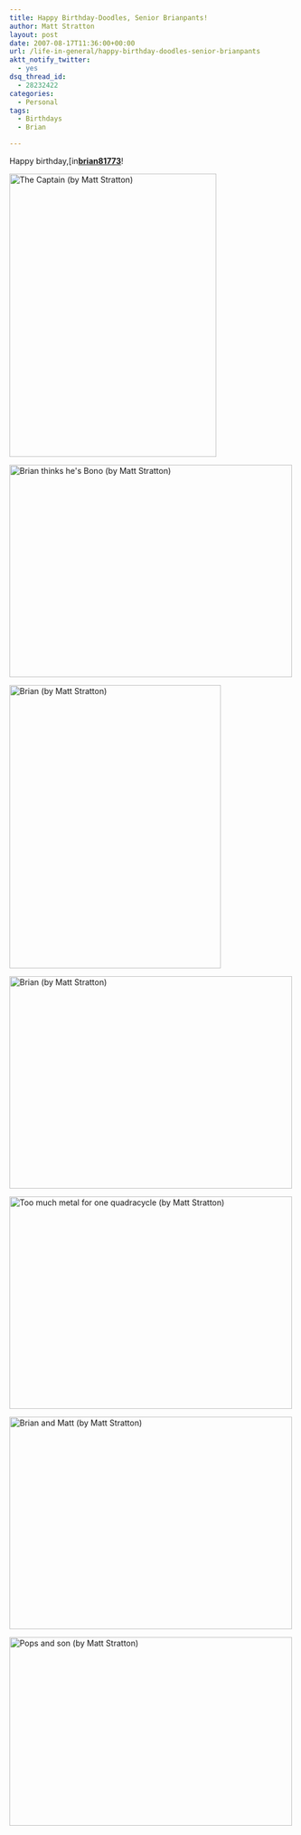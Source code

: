 ```yaml
---
title: Happy Birthday-Doodles, Senior Brianpants!
author: Matt Stratton
layout: post
date: 2007-08-17T11:36:00+00:00
url: /life-in-general/happy-birthday-doodles-senior-brianpants
aktt_notify_twitter:
  - yes
dsq_thread_id:
  - 28232422
categories:
  - Personal
tags:
  - Birthdays
  - Brian

---
```

Happy birthday,[<img style="border:0 none;vertical-align:bottom;" src="http://stat.livejournal.com/img/userinfo.gif" alt="[info]" width="17" height="17" />][1][**brian81773**][2]!

[<img title="The Captain (by Matt Stratton)" src="http://static.flickr.com/199/501657394_7e770a0296.jpg" alt="The Captain (by Matt Stratton)" width="366" height="500" />][3]

[<img title="Brian thinks he's Bono (by Matt Stratton)" src="http://static.flickr.com/153/379443801_3d2e440ed5.jpg" alt="Brian thinks he's Bono (by Matt Stratton)" width="500" height="375" />][4]

[<img title="Brian (by Matt Stratton)" src="http://static.flickr.com/178/412073919_5967cb0851.jpg" alt="Brian (by Matt Stratton)" width="374" height="500" />][5]

[<img title="Brian (by Matt Stratton)" src="http://static.flickr.com/122/276460347_5c0d5de2f9.jpg" alt="Brian (by Matt Stratton)" width="500" height="375" />][6]

[<img title="Too much metal for one quadracycle (by Matt Stratton)" src="http://static.flickr.com/54/115051823_24cdce0881.jpg" alt="Too much metal for one quadracycle (by Matt Stratton)" width="500" height="375" />][7]

[<img title="Brian and Matt (by Matt Stratton)" src="http://static.flickr.com/4/9178891_9a11765ca9.jpg" alt="Brian and Matt (by Matt Stratton)" width="500" height="375" />][8]

[<img title="Pops and son (by Matt Stratton)" src="http://static.flickr.com/1413/764663378_cc299862d1.jpg" alt="Pops and son (by Matt Stratton)" width="500" height="333" />][9]

 [1]: http://brian81773.livejournal.com/profile
 [2]: http://brian81773.livejournal.com/
 [3]: http://www.flickr.com/photos/mugsy/501657394/ "The Captain (by Matt Stratton)"
 [4]: http://www.flickr.com/photos/mugsy/379443801/ "Brian thinks he's Bono (by Matt Stratton)"
 [5]: http://www.flickr.com/photos/mugsy/412073919/ "Brian (by Matt Stratton)"
 [6]: http://www.flickr.com/photos/mugsy/276460347/ "Brian (by Matt Stratton)"
 [7]: http://www.flickr.com/photos/mugsy/115051823/ "Too much metal for one quadracycle (by Matt Stratton)"
 [8]: http://www.flickr.com/photos/mugsy/9178891/ "Brian and Matt (by Matt Stratton)"
 [9]: http://www.flickr.com/photos/mugsy/764663378/ "Pops and son (by Matt Stratton)"